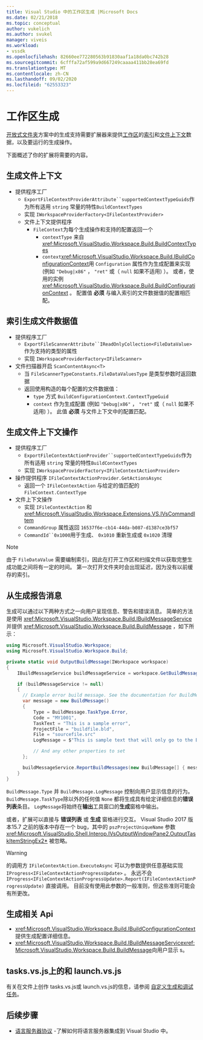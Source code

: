 ```yaml
---
title: Visual Studio 中的工作区生成 |Microsoft Docs
ms.date: 02/21/2018
ms.topic: conceptual
author: vukelich
ms.author: svukel
manager: viveis
ms.workload:
- vssdk
ms.openlocfilehash: 82660ee772280563b91830aaf1a18da0bc742b28
ms.sourcegitcommit: 6cfffa72af599a9d667249caaaa411bb28ea69fd
ms.translationtype: MT
ms.contentlocale: zh-CN
ms.lasthandoff: 09/02/2020
ms.locfileid: "62553323"
---
```

# <a name="workspace-build"></a>工作区生成

[开放式文件夹](../ide/develop-code-in-visual-studio-without-projects-or-solutions.md)方案中的生成支持需要扩展器来提供[工作区](workspaces.md)的[索引](workspace-indexing.md)和[文件上下文](workspace-file-contexts.md)数据，以及要运行的生成操作。

下面概述了你的扩展将需要的内容。

## <a name="build-file-context"></a>生成文件上下文

- 提供程序工厂
  - `ExportFileContextProviderAttribute``supportedContextTypeGuids`作为所有适用 `string` 常量的特性`BuildContextTypes`
  - 实现 `IWorkspaceProviderFactory<IFileContextProvider>`
  - 文件上下文提供程序
    - `FileContext`为每个生成操作和支持的配置返回一个
      - `contextType` 来自 <xref:Microsoft.VisualStudio.Workspace.Build.BuildContextTypes>
      - `context`<xref:Microsoft.VisualStudio.Workspace.Build.IBuildConfigurationContext>用 `Configuration` 属性作为生成配置来实现 (例如 `"Debug|x86"` ， `"ret"` 或（ `null` 如果不适用) ）。 或者，使用的实例 <xref:Microsoft.VisualStudio.Workspace.Build.BuildConfigurationContext> 。 配置值 **必须** 与编入索引的文件数据值的配置相匹配。

## <a name="indexed-build-file-data-value"></a>索引生成文件数据值

- 提供程序工厂
  - `ExportFileScannerAttribute``IReadOnlyCollection<FileDataValue>`作为支持的类型的属性
  - 实现 `IWorkspaceProviderFactory<IFileScanner>`
- 文件扫描器开启 `ScanContentAsync<T>`
  - 当 `FileScannerTypeConstants.FileDataValuesType` 是类型参数时返回数据
  - 返回使用构造的每个配置的文件数据值：
    - `type` 方式 `BuildConfigurationContext.ContextTypeGuid`
    - `context` 作为生成配置 (例如 `"Debug|x86"` ， `"ret"` 或（ `null` 如果不适用) ）。 此值 **必须** 与文件上下文中的配置匹配。

## <a name="build-file-context-action"></a>生成文件上下文操作

- 提供程序工厂
  - `ExportFileContextActionProvider``supportedContextTypeGuids`作为所有适用 `string` 常量的特性`BuildContextTypes`
  - 实现 `IWorkspaceProviderFactory<IFileContextActionProvider>`
- 操作提供程序 `IFileContextActionProvider.GetActionsAsync`
  - 返回一个 `IFileContextAction` 与给定的值匹配的 `FileContext.ContextType`
- 文件上下文操作
  - 实现 `IFileContextAction` 和 <xref:Microsoft.VisualStudio.Workspace.Extensions.VS.IVsCommandItem>
  - `CommandGroup` 属性返回 `16537f6e-cb14-44da-b087-d1387ce3bf57`
  - `CommandId``0x1000`用于生成、 `0x1010` 重新生成或 `0x1020` 清理

>[!NOTE]
>由于 `FileDataValue` 需要编制索引，因此在打开工作区和扫描文件以获取完整生成功能之间将有一定的时间。 第一次打开文件夹时会出现延迟，因为没有以前缓存的索引。

## <a name="reporting-messages-from-a-build"></a>从生成报告消息

生成可以通过以下两种方式之一向用户呈现信息、警告和错误消息。 简单的方法是使用 <xref:Microsoft.VisualStudio.Workspace.Build.IBuildMessageService> 并提供 <xref:Microsoft.VisualStudio.Workspace.Build.BuildMessage> ，如下所示：

```csharp
using Microsoft.VisualStudio.Workspace;
using Microsoft.VisualStudio.Workspace.Build;

private static void OutputBuildMessage(IWorkspace workspace)
{
    IBuildMessageService buildMessageService = workspace.GetBuildMessageService();

    if (buildMessageService != null)
    {
      // Example error build message. See the documentation for BuildMessage for more information.
      var message = new BuildMessage()
      {
          Type = BuildMessage.TaskType.Error,
          Code = "MY1001",
          TaskText = "This is a sample error",
          ProjectFile = "buildfile.bld",
          File = "sourcefile.src"
          LogMessage = $"This is sample text that will only go to the Build output window pane.\n"

          // And any other properties to set
      };

      buildMessageService.ReportBuildMessages(new BuildMessage[] { message });
    }
}
```

`BuildMessage.Type` 并 `BuildMessage.LogMessage` 控制向用户显示信息的行为。 `BuildMessage.TaskType`除以外的任何值 `None` 都将生成具有给定详细信息的**错误列表**条目。 `LogMessage`将始终在**输出**工具窗口的**生成**窗格中输出。

或者，扩展可以直接与 **错误列表** 或 **生成** 窗格进行交互。 Visual Studio 2017 版本15.7 之前的版本中存在一个 bug，其中的 `pszProjectUniqueName` 参数 <xref:Microsoft.VisualStudio.Shell.Interop.IVsOutputWindowPane2.OutputTaskItemStringEx2*> 被忽略。

>[!WARNING]
>的调用方 `IFileContextAction.ExecuteAsync` 可以为参数提供任意基础实现 `IProgress<IFileContextActionProgressUpdate>` 。 永远不会 `IProgress<IFileContextActionProgressUpdate>.Report(IFileContextActionProgressUpdate)` 直接调用。 目前没有使用此参数的一般准则，但这些准则可能会有所更改。

## <a name="build-related-apis"></a>生成相关 Api

- <xref:Microsoft.VisualStudio.Workspace.Build.IBuildConfigurationContext> 提供生成配置详细信息。
- <xref:Microsoft.VisualStudio.Workspace.Build.IBuildMessageService><xref:Microsoft.VisualStudio.Workspace.Build.BuildMessage>向用户显示 s。

## <a name="tasksvsjson-and-launchvsjson"></a>tasks.vs.js上的和 launch.vs.js

有关在文件上创作 tasks.vs.js或 launch.vs.js的信息，请参阅 [自定义生成和调试任务](../ide/customize-build-and-debug-tasks-in-visual-studio.md)。

## <a name="next-steps"></a>后续步骤

* [语言服务器协议](language-server-protocol.md) -了解如何将语言服务器集成到 Visual Studio 中。